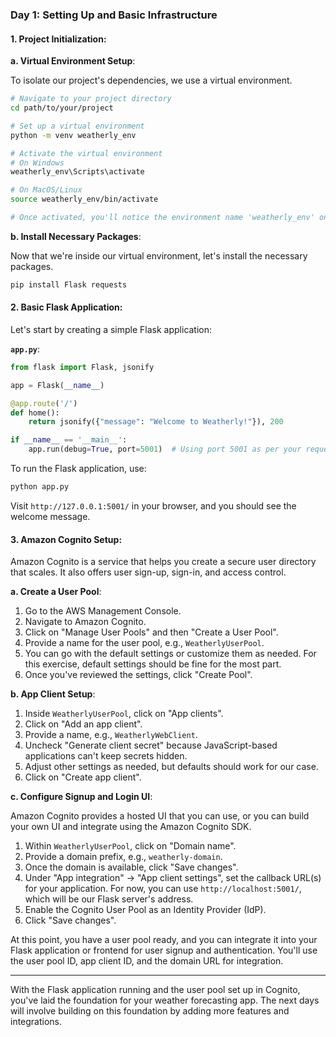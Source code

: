 ### **Day 1: Setting Up and Basic Infrastructure**

#### **1. Project Initialization**:

**a. Virtual Environment Setup**:

To isolate our project's dependencies, we use a virtual environment.

```bash
# Navigate to your project directory
cd path/to/your/project

# Set up a virtual environment
python -m venv weatherly_env

# Activate the virtual environment
# On Windows
weatherly_env\Scripts\activate

# On MacOS/Linux
source weatherly_env/bin/activate

# Once activated, you'll notice the environment name 'weatherly_env' on the terminal.
```

**b. Install Necessary Packages**:

Now that we're inside our virtual environment, let's install the necessary packages.

```bash
pip install Flask requests
```

#### **2. Basic Flask Application**:

Let's start by creating a simple Flask application:

**`app.py`**:

```python
from flask import Flask, jsonify

app = Flask(__name__)

@app.route('/')
def home():
    return jsonify({"message": "Welcome to Weatherly!"}), 200

if __name__ == '__main__':
    app.run(debug=True, port=5001)  # Using port 5001 as per your request.
```

To run the Flask application, use:

```bash
python app.py
```

Visit `http://127.0.0.1:5001/` in your browser, and you should see the welcome message.

#### **3. Amazon Cognito Setup**:

Amazon Cognito is a service that helps you create a secure user directory that scales. It also offers user sign-up, sign-in, and access control.

**a. Create a User Pool**:

1. Go to the AWS Management Console.
2. Navigate to Amazon Cognito.
3. Click on "Manage User Pools" and then "Create a User Pool".
4. Provide a name for the user pool, e.g., `WeatherlyUserPool`.
5. You can go with the default settings or customize them as needed. For this exercise, default settings should be fine for the most part.
6. Once you've reviewed the settings, click "Create Pool".

**b. App Client Setup**:

1. Inside `WeatherlyUserPool`, click on "App clients".
2. Click on "Add an app client".
3. Provide a name, e.g., `WeatherlyWebClient`.
4. Uncheck "Generate client secret" because JavaScript-based applications can't keep secrets hidden.
5. Adjust other settings as needed, but defaults should work for our case.
6. Click on "Create app client".

**c. Configure Signup and Login UI**:

Amazon Cognito provides a hosted UI that you can use, or you can build your own UI and integrate using the Amazon Cognito SDK.

1. Within `WeatherlyUserPool`, click on "Domain name".
2. Provide a domain prefix, e.g., `weatherly-domain`.
3. Once the domain is available, click "Save changes".
4. Under "App integration" -> "App client settings", set the callback URL(s) for your application. For now, you can use `http://localhost:5001/`, which will be our Flask server's address.
5. Enable the Cognito User Pool as an Identity Provider (IdP).
6. Click "Save changes".

At this point, you have a user pool ready, and you can integrate it into your Flask application or frontend for user signup and authentication. You'll use the user pool ID, app client ID, and the domain URL for integration.

---

With the Flask application running and the user pool set up in Cognito, you've laid the foundation for your weather forecasting app. The next days will involve building on this foundation by adding more features and integrations.